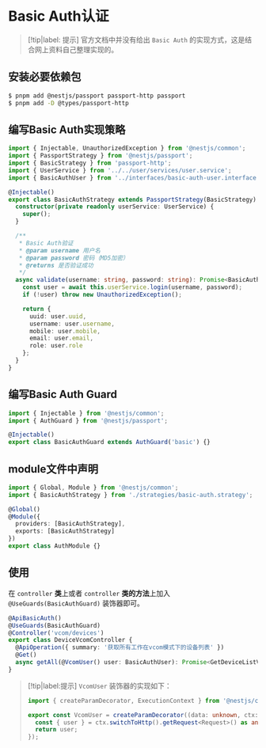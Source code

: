 # Basic Auth认证

> [!tip|label: 提示]
> 官方文档中并没有给出 `Basic Auth` 的实现方式，这是结合网上资料自己整理实现的。

## 安装必要依赖包

```bash
$ pnpm add @nestjs/passport passport-http passport
$ pnpm add -D @types/passport-http
```

## 编写Basic Auth实现策略

```ts
import { Injectable, UnauthorizedException } from '@nestjs/common';
import { PassportStrategy } from '@nestjs/passport';
import { BasicStrategy } from 'passport-http';
import { UserService } from '../../user/services/user.service';
import { BasicAuthUser } from '../interfaces/basic-auth-user.interface';

@Injectable()
export class BasicAuthStrategy extends PassportStrategy(BasicStrategy) {
  constructor(private readonly userService: UserService) {
    super();
  }

  /**
   * Basic Auth验证
   * @param username 用户名
   * @param password 密码（MD5加密）
   * @returns 是否验证成功
   */
  async validate(username: string, password: string): Promise<BasicAuthUser> {
    const user = await this.userService.login(username, password);
    if (!user) throw new UnauthorizedException();

    return {
      uuid: user.uuid,
      username: user.username,
      mobile: user.mobile,
      email: user.email,
      role: user.role
    };
  }
}
```

## 编写Basic Auth Guard

```ts
import { Injectable } from '@nestjs/common';
import { AuthGuard } from '@nestjs/passport';

@Injectable()
export class BasicAuthGuard extends AuthGuard('basic') {}
```

## module文件中声明

```ts
import { Global, Module } from '@nestjs/common';
import { BasicAuthStrategy } from './strategies/basic-auth.strategy';

@Global()
@Module({
  providers: [BasicAuthStrategy],
  exports: [BasicAuthStrategy]
})
export class AuthModule {}
```

## 使用

在 `controller` **类**上或者 `controller` **类的方法**上加入 `@UseGuards(BasicAuthGuard)` 装饰器即可。

```ts
@ApiBasicAuth()
@UseGuards(BasicAuthGuard)
@Controller('vcom/devices')
export class DeviceVcomController {
  @ApiOperation({ summary: '获取所有工作在vcom模式下的设备列表' })
  @Get()
  async getAll(@VcomUser() user: BasicAuthUser): Promise<GetDeviceListVcomResDto[]> {}
}
```

> [!tip|label:提示]
> `VcomUser` 装饰器的实现如下：
>
> ```ts
> import { createParamDecorator, ExecutionContext } from '@nestjs/common';
>
> export const VcomUser = createParamDecorator((data: unknown, ctx: ExecutionContext) => {
>   const { user } = ctx.switchToHttp().getRequest<Request>() as any;
>   return user;
> });
> ```

